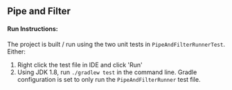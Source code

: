 ## Pipe and Filter

#### Run Instructions:
The project is built / run using the two unit tests in `PipeAndFilterRunnerTest`.  Either:

1. Right click the test file in IDE and click 'Run'
1. Using JDK 1.8, run `./gradlew test` in the command line.  Gradle configuration is set to only run the `PipeAndFilterRunner` test file. 